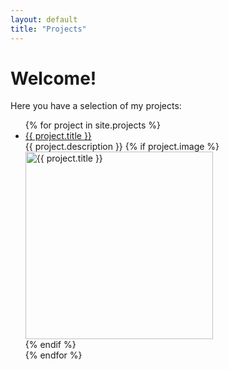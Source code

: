 ```yaml
---
layout: default
title: "Projects"
---
```


# Welcome!

Here you have a selection of my projects:

<ul>
  {% for project in site.projects %}
    <li>
      <a href="{{ project.url }}">{{ project.title }}</a><br/>
      {{ project.description }}
      {% if project.image %}
        <div><img src="{{ project.image }}" alt="{{ project.title }}" width="300"></div>
      {% endif %}
    </li>
  {% endfor %}
</ul>
